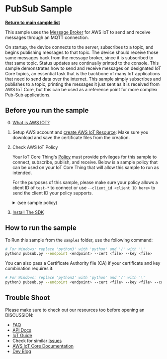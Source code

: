 # PubSub Sample

[**Return to main sample list**](./README.md)

This sample uses the
[Message Broker](https://docs.aws.amazon.com/iot/latest/developerguide/iot-message-broker.html)
for AWS IoT to send and receive messages through an MQTT connection.

On startup, the device connects to the server, subscribes to a topic, and begins publishing messages to that topic. The device should receive those same messages back from the message broker, since it is subscribed to that same topic. Status updates are continually printed to the console. This sample demonstrates how to send and receive messages on designated IoT Core topics, an essential task that is the backbone of many IoT applications that need to send data over the internet. This sample simply subscribes and publishes to a topic, printing the messages it just sent as it is received from AWS IoT Core, but this can be used as a reference point for more complex Pub-Sub applications.

## Before you run the sample

0. [What is AWS IOT?](https://docs.aws.amazon.com/iot/latest/developerguide/what-is-aws-iot.html)

1. Setup AWS account and [create AWS IoT Resource](https://docs.aws.amazon.com/iot/latest/developerguide/create-iot-resources.html): Make sure you download and save the certificate files from the creation.
   
2. Check AWS IoT Policy

   Your IoT Core Thing's [Policy](https://docs.aws.amazon.com/iot/latest/developerguide/iot-policies.html) must provide privileges for this sample to connect, subscribe, publish, and receive. Below is a sample policy that can be used on your IoT Core Thing that will allow this sample to run as intended.

    For the purposes of this sample, please make sure your policy allows a client ID of `test-*` to connect or use `--client_id <client ID here>` to send the client ID your policy supports.

   <details>
    <summary>(see sample policy)</summary>
    <pre>
    {
      "Version": "2012-10-17",
      "Statement": [
        {
          "Effect": "Allow",
          "Action": [
            "iot:Publish",
            "iot:Receive"
          ],
          "Resource": [
            "arn:aws:iot:<b>region</b>:<b>account</b>:topic/test/topic"
          ]
        },
        {
          "Effect": "Allow",
          "Action": [
            "iot:Subscribe"
          ],
          "Resource": [
            "arn:aws:iot:<b>region</b>:<b>account</b>:topicfilter/test/topic"
          ]
        },
        {
          "Effect": "Allow",
          "Action": [
            "iot:Connect"
          ],
          "Resource": [
            "arn:aws:iot:<b>region</b>:<b>account</b>:client/test-*"
          ]
        }
      ]
    }
    </pre>

    Replace with the following with the data from your AWS account:
    * `<region>`: The AWS IoT Core region where you created your AWS IoT Core thing you wish to use with this sample. For example `us-east-1`.
    * `<account>`: Your AWS IoT Core account ID. This is the set of numbers in the top right next to your AWS account name when using the AWS IoT Core website.

    Note that in a real application, you may want to avoid the use of wildcards in your ClientID or use them selectively. Please follow best practices when working with AWS on production applications using the SDK.

    </details>

2. [Install The SDK](../README.md)

## How to run the sample

To Run this sample from the `samples` folder, use the following command:

```sh
# For Windows: replace 'python3' with 'python' and '/' with '\'
python3 pubsub.py --endpoint <endpoint> --cert <file> --key <file>
```

You can also pass a Certificate Authority file (CA) if your certificate and key combination requires it:

```sh
# For Windows: replace 'python3' with 'python' and '/' with '\'
python3 pubsub.py --endpoint <endpoint> --cert <file> --key <file> --ca_file <file>
```

## Trouble Shoot
Please make sure to check out our resources too before opening an DISCUSSION:

* [FAQ](./documents/FAQ.md)
* [API Docs](https://aws.github.io/aws-iot-device-sdk-python-v2/)
* [IoT Guide](https://docs.aws.amazon.com/iot/latest/developerguide/what-is-aws-iot.html)
* Check for similar [Issues](https://github.com/aws/aws-iot-device-sdk-python-v2/issues)
* [AWS IoT Core Documentation](https://docs.aws.amazon.com/iot/)
* [Dev Blog](https://aws.amazon.com/blogs/?awsf.blog-master-iot=category-internet-of-things%23amazon-freertos%7Ccategory-internet-of-things%23aws-greengrass%7Ccategory-internet-of-things%23aws-iot-analytics%7Ccategory-internet-of-things%23aws-iot-button%7Ccategory-internet-of-things%23aws-iot-device-defender%7Ccategory-internet-of-things%23aws-iot-device-management%7Ccategory-internet-of-things%23aws-iot-platform)

